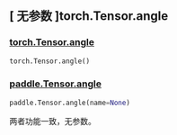 ## [ 无参数 ]torch.Tensor.angle

### [torch.Tensor.angle](https://pytorch.org/docs/stable/generated/torch.Tensor.angle.html)

```python
torch.Tensor.angle()
```

### [paddle.Tensor.angle](https://www.paddlepaddle.org.cn/documentation/docs/zh/develop/api/paddle/Tensor_cn.html#angle-name-none)

```python
paddle.Tensor.angle(name=None)
```

两者功能一致，无参数。
